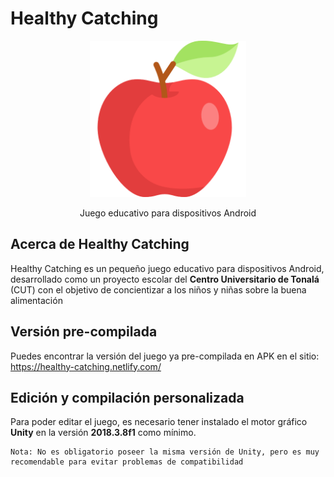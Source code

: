 # Healthy Catching

<p align="center">
  <img src="/Assets/Sprites/Frutas/manzana.png" alt="Logo" width="250px">
</p>
<p align="center">
	Juego educativo para dispositivos Android
</p>

## Acerca de Healthy Catching
Healthy Catching es un pequeño juego educativo para dispositivos Android, desarrollado como un proyecto escolar del **Centro Universitario de Tonalá** (CUT) con el objetivo de concientizar a los niños y niñas sobre la buena alimentación

## Versión pre-compilada
Puedes encontrar la versión del juego ya pre-compilada en APK en el sitio: https://healthy-catching.netlify.com/

## Edición y compilación personalizada
Para poder editar el juego, es necesario tener instalado el motor gráfico **Unity** en la versión **2018.3.8f1** como mínimo.
```
Nota: No es obligatorio poseer la misma versión de Unity, pero es muy recomendable para evitar problemas de compatibilidad
```
